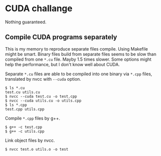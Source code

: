 # CUDA challange

Nothing guaranteed.

## Compile CUDA programs separately

This is my memory to reproduce separate files compile.
Using Makefile might be smart.
Binary files build from separate files seems to be slow than compiled from one `*.cu` file. Mayby 1.5 times slower.
Some options might help the performance, but I don't know well about CUDA.

Separate `*.cu` files are able to be compiled into one binary via `*.cpp` files, translated by nvcc with `--cuda` option.  

```
$ ls *.cu
test.cu utils.cu
$ nvcc --cuda test.cu -o test.cpp
$ nvcc --cuda utils.cu -o utils.cpp
$ ls *.cpp
test.cpp utils.cpp
```

Compile `*.cpp` files by g++.

```
$ g++ -c test.cpp
$ g++ -c utils.cpp
```

Link object files by nvcc.

```
$ nvcc test.o utils.o -o test
```


